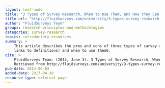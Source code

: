 ```yaml
---
layout: leaf-node
title: "3 Types of Survey Research, When to Use Them, and How they Can Benefit Your Organization!"
title-url: "http://fluidsurveys.com/university/3-types-survey-research-use-can-benefit-organization/"
author: "FluidSurveys Team"
groups: research-principles-and-methodologies
categories: survey-research
topics: introductory-resources
summary: >
    This article describes the pros and cons of three types of survey research (including
    links to definitions) and when to use them0.
cite: >
    FluidSurveys Team. (2014, June 3). 3 Types of Survey Research, When to Use Them, and How they Can Benefit Your Organization!
    Retrieved from http://fluidsurveys.com/university/3-types-survey-research-use-can-benefit-organization/
pub-date: 2014-06-03
added-date: 2017-04-30
resource-type: external-page
---
```

